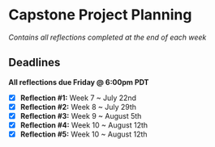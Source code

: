 # **Capstone Project Planning**

*Contains all reflections completed at the end of each week*



## **Deadlines**

**All reflections due Friday @ 6:00pm PDT**
- [x] **Reflection #1:** Week 7 ~ July 22nd
- [x] **Reflection #2:** Week 8 ~ July 29th
- [x] **Reflection #3:** Week 9 ~ August 5th
- [x] **Reflection #4:** Week 10 ~ August 12th
- [x] **Reflection #5:** Week 10 ~ August 12th
